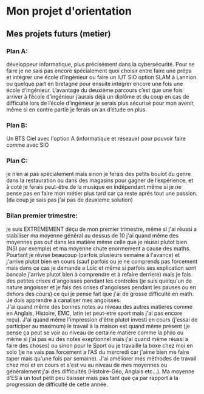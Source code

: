 # Mon projet d'orientation

## Mes projets futurs (metier) 

### Plan A:
 développeur informatique, plus précisément dans la cybersécurité. Pour se faire je ne sais pas encore spécialement quoi choisir entre faire une prépa et intégrer une école d’ingénieur ou faire un IUT SIO option SLAM à Lannion ou quelque part en bretagne pour ensuite intégrer encore une fois une école d’ingénieur. 
L’avantage du deuxième parcours c’est que une fois arriver à l’école d’ingénieur j’aurais déjà un diplôme et du coup en cas de difficulté lors de l’école d’ingénieur je serais plus sécurisé pour mon avenir, même si en contre partie je ferais un an d’étude en plus. 

### Plan B:
Un BTS Ciel avec l'option A (informatique et réseaux) pour pouvoir faire comme avec SIO 

### Plan C: 
je n’en ai pas spécialement mais sinon je ferais des petits boulot du genre dans la restauration ou dans des magasins pour gagner de l’expérience, et à coté je ferais peut-être de la musique en indépendant même si je ne pense pas en faire mon métier plus tard car ça reste après tout une passion. (du coup je sais pas j'ai pas de deuxieme solution)

### Bilan premier trimestre:
je suis EXTREMEMENT déçu de mon premier trimestre, même si j'ai réussi a stabiliser ma moyenne général au dessus de 10 j'ai quand même des moyennes pas ouf dans les matière même celle que je réussi plutot bien  (NSI par exemple) et ma moyenne chute enormement a cause des maths. Pourtant je révise beaucoup (parfois plusieurs semaine à l'avance) et j'arrive plutot bien en cours (sauf parfois ou je ne comprends pas forcement mais dans ce cas je demande a Loïc et même si parfois ses explication sont bancale j'arrive plutot bien à comprendre et à refaire derriere) mais je fais des petites crises d'angoisses pendant les controles (je suis quelqu'un de nature angoisser et je fais des crises d'angoisses pendant les pauses ou en dehors des cours) ce qui je pense fait que j'ai de grosse difficulté en math. Je dois apprendre à canaliser mes angoisses.  
J'ai quand même des bonnes notes au niveau des autres matieres comme en Anglais, Histoire, EMC, latin (et peut-etre sport mais j'ai pas encore reçu). J'ai quand même l'impression d'être plutot investi en cours (j'essai de participer au maximum) le travail à la maison est quand même présent (je pense ça peut se voir au niveau de certaine matière comme la philo ou même si j'ai pas eu des notes exeptionnel mais j'ai quand même réussi a faire des choses) ou sinon pour le Sport ou je travaille la boxe chez moi en solo (je ne vais pas forcement a l'AS du mercredi car j'aime bien me faire taper mais qu'une fois par semaine). J'ai améliorer mes méthodes de travail chez moi et en cours et s'est vu au niveau de mes moyennes ou généralement j'ai des difficultés (Histoire-Géo, Anglais etc...). Ma moyenne d'ES à un tout petit peu baisser mais pas tant que ça par rapport à la progression de difficulté de cette année.


